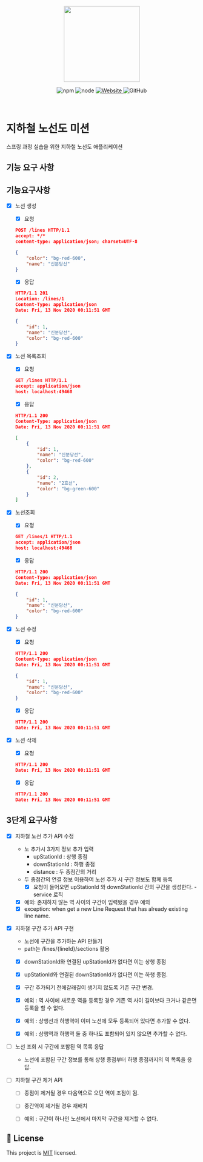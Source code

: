<p align="center">
    <img width="200px;" src="https://raw.githubusercontent.com/woowacourse/atdd-subway-admin-frontend/master/images/main_logo.png"/>
</p>
<p align="center">
  <img alt="npm" src="https://img.shields.io/badge/npm-%3E%3D%205.5.0-blue">
  <img alt="node" src="https://img.shields.io/badge/node-%3E%3D%209.3.0-blue">
  <a href="https://techcourse.woowahan.com/c/Dr6fhku7" alt="woowacuorse subway">
    <img alt="Website" src="https://img.shields.io/website?url=https%3A%2F%2Fedu.nextstep.camp%2Fc%2FR89PYi5H">
  </a>
  <img alt="GitHub" src="https://img.shields.io/github/license/woowacourse/atdd-subway-map">
</p>

<br>

# 지하철 노선도 미션
스프링 과정 실습을 위한 지하철 노선도 애플리케이션

## 기능 요구 사항

## 기능요구사항

- [x] 노선 생성

    - [x] 요청

  ```json
  POST /lines HTTP/1.1
  accept: */*
  content-type: application/json; charset=UTF-8
  
  {
      "color": "bg-red-600",
      "name": "신분당선"
  }
  ```

    - [x] 응답

  ```json
  HTTP/1.1 201 
  Location: /lines/1
  Content-Type: application/json
  Date: Fri, 13 Nov 2020 00:11:51 GMT
  
  {
      "id": 1,
      "name": "신분당선",
      "color": "bg-red-600"
  }
  ```



- [x] 노선 목록조회

    - [x] 요청

  ```json
  GET /lines HTTP/1.1
  accept: application/json
  host: localhost:49468
  ```

    - [x] 응답

  ```json
  HTTP/1.1 200 
  Content-Type: application/json
  Date: Fri, 13 Nov 2020 00:11:51 GMT
  
  [
      {
          "id": 1,
          "name": "신분당선",
          "color": "bg-red-600"
      },
      {
          "id": 2,
          "name": "2호선",
          "color": "bg-green-600"
      }
  ]
  ```

- [x] 노선조회

    - [x] 요청

  ```json
  GET /lines/1 HTTP/1.1
  accept: application/json
  host: localhost:49468
  ```

    - [x] 응답

  ```json
  HTTP/1.1 200 
  Content-Type: application/json
  Date: Fri, 13 Nov 2020 00:11:51 GMT
  
  {
      "id": 1,
      "name": "신분당선",
      "color": "bg-red-600"
  }
  ```

- [x] 노선 수정

    - [x] 요청

  ```json
  HTTP/1.1 200 
  Content-Type: application/json
  Date: Fri, 13 Nov 2020 00:11:51 GMT
  
  {
      "id": 1,
      "name": "신분당선",
      "color": "bg-red-600"
  }
  ```

    - [x] 응답

  ```json
  HTTP/1.1 200 
  Date: Fri, 13 Nov 2020 00:11:51 GMT
  ```



- [x] 노션 삭제

    - [x] 요청

  ```json
  HTTP/1.1 200 
  Date: Fri, 13 Nov 2020 00:11:51 GMT
  ```

    - [x] 응답

  ```json
  HTTP/1.1 200 
  Date: Fri, 13 Nov 2020 00:11:51 GMT
  ```

## 3단계 요구사항
- [x] 지하철 노선 추가 API 수정
  - 노 추가시 3가지 정보 추가 입력
    - upStationId : 상행 종점
    - downStationId : 하행 종점
    - distance : 두 종점간의 거리
  - 두 종점간의 연결 정보 이용하여 노선 추가 시 구간 정보도 함께 등록
    - [x] 요청이 들어오면 upStationId 와 downStationId 간의 구간을 생성한다. - service 로직
    
  - [x] 예외: 존재하지 않는 역 사이의 구간이 입력됐을 경우 예외
  - [x] exception: when get a new Line Request that has already existing line name.

- [x] 지하철 구간 추가 API 구현
  - 노선에 구간을 추가하는 API 만들기
  - path는 /lines/{lineId}/sections 활용
  - [x] downStationId와 연결된 upStationId가 없다면 이는 상행 종점
  - [x] upStationId와 연결된 downStationId가 없다면 이는 하행 종점.
  - [x] 구간 추가되기 전에갈래길이 생기지 않도록 기존 구간 변경.
  
  - [x] 예외 : 역 사이에 새로운 역을 등록할 경우 기존 역 사이 길이보다 크거나 같은면 등록을 할 수 없다.
  - [x] 예외 : 상행선과 하행역이 이미 노선에 모두 등록되어 있다면 추가할 수 없다.
  - [x] 예외 : 상행역과 하행역 둘 중 하나도 포함되어 있지 않으면 추가할 수 없다.
    

- [ ] 노선 조회 시 구간에 포함된 역 목록 응답
  - 노선에 포함된 구간 정보를 통해 상행 종점부터 하행 종점까지의 역 목록을 응답.
  
- [ ] 지하철 구간 제거 API
  - [ ] 종점이 제거될 경우 다음역으로 오던 역이 조점이 됨.
  - [ ] 중간역이 제거될 경우 재배치

  - [ ] 예외 : 구간이 하나인 노선에서 마지막 구간을 제거할 수 없다.

## 📝 License

This project is [MIT](https://github.com/woowacourse/atdd-subway-map/blob/master/LICENSE) licensed.


